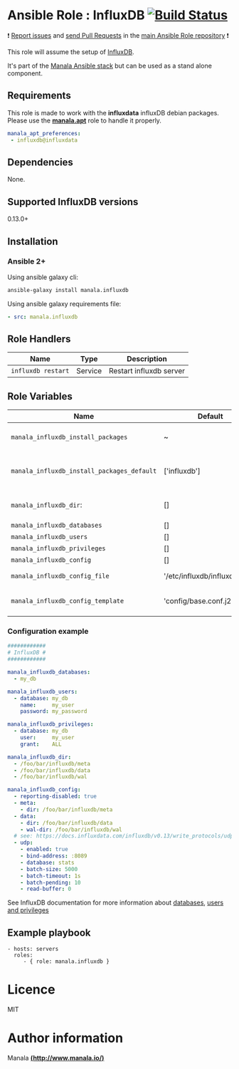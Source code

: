 # Ansible Role : InfluxDB [![Build Status](https://travis-ci.org/manala/ansible-role-influxdb.svg?branch=master)](https://travis-ci.org/manala/ansible-role-influxdb)

:exclamation: [Report issues](https://github.com/manala/ansible-roles/issues) and [send Pull Requests](https://github.com/manala/ansible-roles/pulls) in the [main Ansible Role repository](https://github.com/manala/ansible-roles) :exclamation:

This role will assume the setup of [InfluxDB](https://www.influxdata.com/time-series-platform/influxdb/).

It's part of the [Manala Ansible stack](http://www.manala.io) but can be used as a stand alone component.

## Requirements

This role is made to work with the __influxdata__ influxDB debian packages. Please use the [**manala.apt**](https://galaxy.ansible.com/manala/apt/) role to handle it properly.

```yaml
manala_apt_preferences:
 - influxdb@influxdata
```

## Dependencies

None.

## Supported InfluxDB versions

0.13.0+

## Installation

### Ansible 2+

Using ansible galaxy cli:

```bash
ansible-galaxy install manala.influxdb
```

Using ansible galaxy requirements file:

```yaml
- src: manala.influxdb
```

## Role Handlers

| Name               | Type    | Description             |
| ------------------ | ------- | ----------------------- |
| `influxdb restart` | Service | Restart influxdb server |

## Role Variables

| Name                                       | Default                       | Type   | Description                                    |
| ------------------------------------------ | ----------------------------- | ------ | ---------------------------------------------- |
| `manala_influxdb_install_packages`         | ~                             | Array  | Dependency packages to install                 |
| `manala_influxdb_install_packages_default` | ['influxdb']                  | Array  | Default dependency packages to install         |
| `manala_influxdb_dir`:                     | []                            | Array  | Directories used by Influxdb                   |
| `manala_influxdb_databases`                | []                            | Array  | Databases                                      |
| `manala_influxdb_users`                    | []                            | Array  | Users                                          |
| `manala_influxdb_privileges`               | []                            | Array  | Privileges                                     |
| `manala_influxdb_config`                   | []                            | Array  | Configuration                                  |
| `manala_influxdb_config_file`              | '/etc/influxdb/influxdb.conf' | String | Configuration file path                        |
| `manala_influxdb_config_template`          | 'config/base.conf.j2'         | String | Configuration template path                    |

### Configuration example

```yaml
############
# InfluxDB #
############

manala_influxdb_databases:
  - my_db

manala_influxdb_users:
  - database: my_db
    name:     my_user
    password: my_password

manala_influxdb_privileges:
  - database: my_db
    user:     my_user
    grant:    ALL

manala_influxdb_dir:
  - /foo/bar/influxdb/meta
  - /foo/bar/influxdb/data
  - /foo/bar/influxdb/wal

manala_influxdb_config:
  - reporting-disabled: true
  - meta:
    - dir: /foo/bar/influxdb/meta
  - data:
    - dir: /foo/bar/influxdb/data
    - wal-dir: /foo/bar/influxdb/wal
  # see: https://docs.influxdata.com/influxdb/v0.13/write_protocols/udp
  - udp:
    - enabled: true
    - bind-address: :8089
    - database: stats
    - batch-size: 5000
    - batch-timeout: 1s
    - batch-pending: 10
    - read-buffer: 0
```

See InfluxDB documentation for more information about [databases](https://docs.influxdata.com/influxdb/v0.13/query_language/database_management/#data-management), [users and privileges](https://docs.influxdata.com/influxdb/v0.13/administration/authentication_and_authorization/)

## Example playbook

    - hosts: servers
      roles:
         - { role: manala.influxdb }

# Licence

MIT

# Author information

Manala [**(http://www.manala.io/)**](http://www.manala.io)
